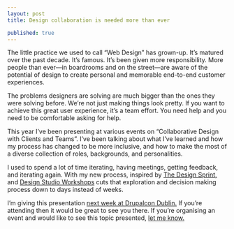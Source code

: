 ```yaml
---
layout: post
title: Design collaboration is needed more than ever

published: true
---
```


The little practice we used to call “Web Design” has grown-up. It’s matured over the past decade. It’s famous. It’s been given more responsibility. More people than ever—in boardrooms and on the street—are aware of the potential of design to create personal and memorable end-to-end customer experiences.

The problems designers are solving are much bigger than the ones they were solving before. We’re not just making things look pretty. If you want to achieve this great user experience, it’s a team effort. You need help and you need to be comfortable asking for help.

This year I’ve been presenting at various events on “Collaborative Design with Clients and Teams”. I’ve been talking about what I’ve learned and how my process has changed to be more inclusive, and how to make the most of a diverse collection of roles, backgrounds, and personalities.

I used to spend a lot of time iterating, having meetings, getting feedback, and iterating again. With my new process, inspired by [The Design Sprint,](http://www.gv.com/sprint/) and [Design Studio Workshops](https://articles.uie.com/design_studio_workshop/) cuts that exploration and decision making process down to days instead of weeks.

I’m giving this presentation [next week at Drupalcon Dublin.](https://events.drupal.org/dublin2016/sessions/super-collaborative-design-processes-teams) If you’re attending then it would be great to see you there. If you’re organising an event and would like to see this topic presented, [let me know.](https://twitter.com/lewisnyman)